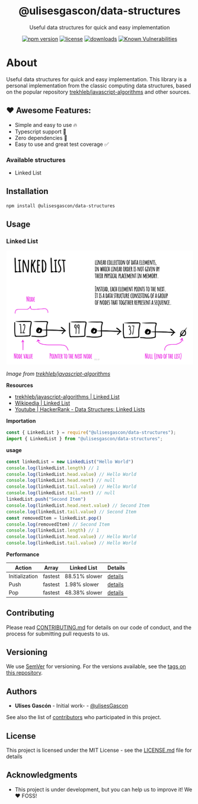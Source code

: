 <p align="center"><h1 align="center">
  @ulisesgascon/data-structures
</h1>

<p align="center">
  Useful data structures for quick and easy implementation
</p>

<p align="center">
  <a href="https://www.npmjs.org/package/@ulisesgascon/data-structures"><img src="https://badgen.net/npm/v/@ulisesgascon/data-structures" alt="npm version"/></a>
  <a href="https://www.npmjs.org/package/@ulisesgascon/data-structures"><img src="https://badgen.net/npm/license/@ulisesgascon/data-structures" alt="license"/></a>
  <a href="https://www.npmjs.org/package/@ulisesgascon/data-structures"><img src="https://badgen.net/npm/dt/@ulisesgascon/data-structures" alt="downloads"/></a>
  <a href="https://snyk.io/test/github/ulisesgascon/micro-utilities"><img src="https://snyk.io/test/github/ulisesgascon/micro-utilities/badge.svg" alt="Known Vulnerabilities"/></a>
</p>

# About

Useful data structures for quick and easy implementation. This library is a personal implementation from the classic computing data structures, based on the popular repository [trekhleb/javascript-algorithms](https://github.com/trekhleb/javascript-algorithms) and other sources.

## ❤️ Awesome Features:

- Simple and easy to use 🔥
- Typescript support 💪
- Zero dependencies 🚀
- Easy to use and great test coverage ✅

### Available structures

- Linked List

## Installation

```bash
npm install @ulisesgascon/data-structures
```

## Usage

### Linked List

![Explanation Diagram from ](https://raw.githubusercontent.com/trekhleb/javascript-algorithms/8fd8e752eaec9d6f986b344af3f548a64f283e1f/src/data-structures/linked-list/images/linked-list.jpeg)

_Image from [trekhleb/javascript-algorithms](https://github.com/trekhleb/javascript-algorithms)_

**Resources**
- [trekhleb/javascript-algorithms | Linked List](https://github.com/trekhleb/javascript-algorithms/tree/master/src/data-structures/linked-list)
- [Wikipedia | Linked List](https://en.wikipedia.org/wiki/Linked_list)
- [Youtube | HackerRank - Data Structures: Linked Lists](https://www.youtube.com/watch?v=njTh_OwMljA&index=2&t=1s&list=PLLXdhg_r2hKA7DPDsunoDZ-Z769jWn4R8)


**Importation**

```js
const { LinkedList } = require("@ulisesgascon/data-structures");
import { LinkedList } from "@ulisesgascon/data-structures";
```

**usage**

```js
const linkedList = new LinkedList("Hello World")
console.log(linkedList.length) // 1
console.log(linkedList.head.value) // Hello World
console.log(linkedList.head.next) // null
console.log(linkedList.tail.value) // Hello World
console.log(linkedList.tail.next) // null
linkedList.push("Second Item")
console.log(linkedList.head.next.value) // Second Item
console.log(linkedList.tail.value) // Second Item
const removedItem = linkedList.pop()
console.log(removedItem) // Second Item
console.log(linkedList.length) // 1
console.log(linkedList.head.value) // Hello World
console.log(linkedList.tail.value) // Hello World
```

**Performance**

| Action | Array | Linked List | Details |
|--------|-------|-------------|---------|
| Initialization | fastest | 88.51% slower | [details](benchmark/results/initialization.chart.html) |
| Push | fastest | 1.98% slower | [details](benchmark/results/push.chart.html) |
| Pop | fastest | 48.38% slower | [details](benchmark/results/pop.chart.html) |




## Contributing

Please read [CONTRIBUTING.md](https://github.com/UlisesGascon/.github/blob/main/contributing.md) for details on our code of conduct, and the process for submitting pull requests to us.

## Versioning

We use [SemVer](http://semver.org/) for versioning. For the versions available, see the [tags on this repository](https://github.com/ulisesGascon/micro-utilities/tags).

## Authors

- **Ulises Gascón** - Initial work- - [@ulisesGascon](https://github.com/ulisesGascon)

See also the list of [contributors](https://github.com/ulisesGascon/micro-utilities/contributors) who participated in this project.

## License

This project is licensed under the MIT License - see the [LICENSE.md](../../LICENSE.md) file for details

## Acknowledgments

- This project is under development, but you can help us to improve it! We :heart: FOSS!
